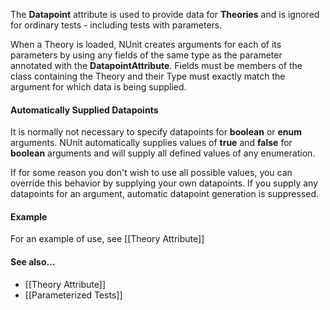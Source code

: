 The <b>Datapoint</b> attribute is used
to provide data for <b>Theories</b> and is ignored for ordinary
tests - including tests with parameters.
   
When a Theory is loaded, NUnit creates arguments for each
of its parameters by using any fields of the same type
as the parameter annotated with the <b>DatapointAttribute</b>.
Fields must be members of the class containing the Theory
and their Type must exactly match the argument for which
data is being supplied.
       
#### Automatically Supplied Datapoints

It is normally not necessary to specify datapoints for 
<b>boolean</b> or <b>enum</b> arguments. 
NUnit automatically supplies values of <b>true</b> 
and <b>false</b> for <b>boolean</b> arguments and will supply all 
defined values of any enumeration.
   
If for some reason you don't wish to use all possible values, you
can override this behavior by supplying your own datapoints. If you
supply any datapoints for an argument, automatic datapoint generation 
is suppressed.
   
#### Example

For an example of use, see [[Theory Attribute]]
   
#### See also...

 * [[Theory Attribute]]
 * [[Parameterized Tests]]
   

